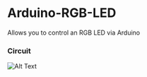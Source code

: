 # Arduino-RGB-LED
Allows you to control an RGB LED via Arduino


<h3>Circuit</h3>

![Alt Text](https://i.imgur.com/a73fE37.png)
